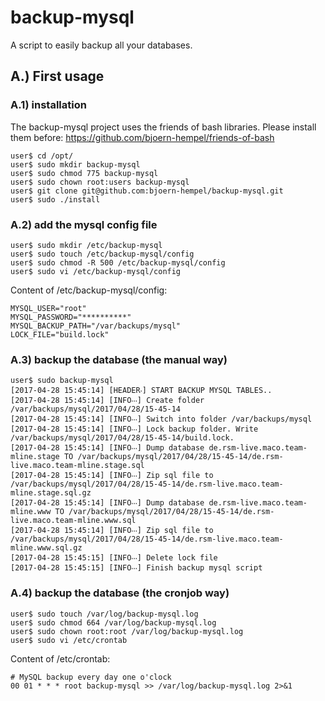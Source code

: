# backup-mysql

A script to easily backup all your databases.

## A.) First usage

### A.1) installation

The backup-mysql project uses the friends of bash libraries. Please install them before: https://github.com/bjoern-hempel/friends-of-bash

```
user$ cd /opt/
user$ sudo mkdir backup-mysql
user$ sudo chmod 775 backup-mysql
user$ sudo chown root:users backup-mysql
user$ git clone git@github.com:bjoern-hempel/backup-mysql.git
user$ sudo ./install
```

### A.2) add the mysql config file

```
user$ sudo mkdir /etc/backup-mysql
user$ sudo touch /etc/backup-mysql/config
user$ sudo chmod -R 500 /etc/backup-mysql/config
user$ sudo vi /etc/backup-mysql/config
```

Content of /etc/backup-mysql/config:

```
MYSQL_USER="root"
MYSQL_PASSWORD="**********"
MYSQL_BACKUP_PATH="/var/backups/mysql"
LOCK_FILE="build.lock"
```

### A.3) backup the database (the manual way)

```
user$ sudo backup-mysql                                                                                                                                                        
[2017-04-28 15:45:14] [HEADER‧] START BACKUP MYSQL TABLES..
[2017-04-28 15:45:14] [INFO‧‧‧] Create folder /var/backups/mysql/2017/04/28/15-45-14
[2017-04-28 15:45:14] [INFO‧‧‧] Switch into folder /var/backups/mysql
[2017-04-28 15:45:14] [INFO‧‧‧] Lock backup folder. Write /var/backups/mysql/2017/04/28/15-45-14/build.lock.
[2017-04-28 15:45:14] [INFO‧‧‧] Dump database de.rsm-live.maco.team-mline.stage TO /var/backups/mysql/2017/04/28/15-45-14/de.rsm-live.maco.team-mline.stage.sql
[2017-04-28 15:45:14] [INFO‧‧‧] Zip sql file to /var/backups/mysql/2017/04/28/15-45-14/de.rsm-live.maco.team-mline.stage.sql.gz
[2017-04-28 15:45:14] [INFO‧‧‧] Dump database de.rsm-live.maco.team-mline.www TO /var/backups/mysql/2017/04/28/15-45-14/de.rsm-live.maco.team-mline.www.sql
[2017-04-28 15:45:14] [INFO‧‧‧] Zip sql file to /var/backups/mysql/2017/04/28/15-45-14/de.rsm-live.maco.team-mline.www.sql.gz
[2017-04-28 15:45:15] [INFO‧‧‧] Delete lock file
[2017-04-28 15:45:15] [INFO‧‧‧] Finish backup mysql script
```

### A.4) backup the database (the cronjob way)

```
user$ sudo touch /var/log/backup-mysql.log
user$ sudo chmod 664 /var/log/backup-mysql.log
user$ sudo chown root:root /var/log/backup-mysql.log
user$ sudo vi /etc/crontab
```

Content of /etc/crontab:

```
# MySQL backup every day one o'clock
00 01 * * * root backup-mysql >> /var/log/backup-mysql.log 2>&1
```

